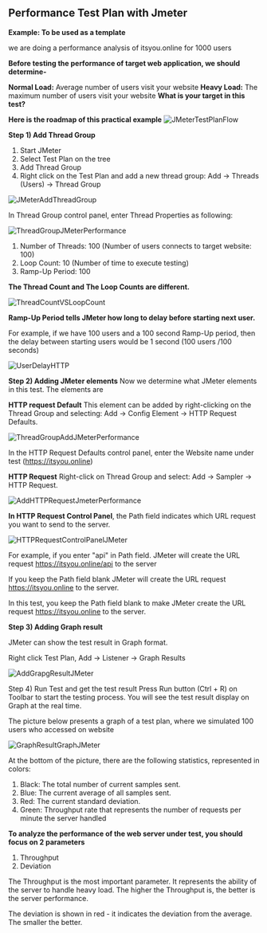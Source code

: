 ## Performance Test Plan with Jmeter

**Example: To be used as a template**

we are doing a performance analysis of itsyou.online for 1000 users

**Before testing the performance of target web application, we should determine-**

**Normal Load:** Average number of users visit your website
**Heavy Load:** The maximum number of users visit your website
**What is your target in this test?**

**Here is the roadmap of this practical example**
![JMeterTestPlanFlow](JMeterTestPlanFlow.png)

**Step 1) Add Thread Group**

1. Start JMeter
2. Select Test Plan on the tree
3. Add Thread Group
4. Right click on the Test Plan and add a new thread group: Add -> Threads (Users) -> Thread Group

![JMeterAddThreadGroup](JMeterAddThreadGroup.png)

In Thread Group control panel, enter Thread Properties as following:

![ThreadGroupJMeterPerformance](ThreadGroupJMeterPerformance.png)

1. Number of Threads: 100 (Number of users connects to target website: 100)
2. Loop Count: 10 (Number of time to execute testing)
3. Ramp-Up Period: 100

**The Thread Count and The Loop Counts are different.**

![ThreadCountVSLoopCount](ThreadCountVSLoopCount.png)

**Ramp-Up Period tells JMeter how long to delay before starting next user.**

For example, if we have 100 users and a 100 second Ramp-Up period, then the delay between starting users would be 1 second (100 users /100 seconds)

![UserDelayHTTP](UserDelayHTTP.png)

**Step 2) Adding JMeter elements**
Now we determine what JMeter elements in this test. The elements are

**HTTP request Default**
This element can be added by right-clicking on the Thread Group and selecting: Add -> Config Element -> HTTP Request Defaults.

![ThreadGroupAddJMeterPerformance](ThreadGroupAddJMeterPerformance.png)

In the HTTP Request Defaults control panel, enter the Website name under test (https://itsyou.online)

**HTTP Request**
Right-click on Thread Group and select: Add -> Sampler -> HTTP Request.

![AddHTTPRequestJmeterPerformance](AddHTTPRequestJmeterPerformance.png)

**In HTTP Request Control Panel**, the Path field indicates which URL request you want to send to the server.

![HTTPRequestControlPanelJMeter](HTTPRequestControlPanelJMeter.png)

For example, if you enter "api" in Path field. JMeter will create the URL request https://itsyou.online/api  to the server

If you keep  the Path field blank  JMeter will create the URL request https://itsyou.online to the server.

In this test, you keep the Path field blank to make JMeter create the URL request https://itsyou.online to the server.

**Step 3) Adding Graph result**

JMeter can show the test result in Graph format.

Right click Test Plan, Add -> Listener -> Graph Results

![AddGrapgResultJMeter](AddGrapgResultJMeter.png)

Step 4) Run Test and get the test result
Press Run button (Ctrl + R) on Toolbar to start the testing process. You will see the test result display on Graph at the real time.

The picture below presents a graph of a test plan, where we simulated 100 users who accessed on website

![GraphResultGraphJMeter](GraphResultGraphJMeter.png)

At the bottom of the picture, there are the following statistics, represented in colors:

1. Black: The total number of current samples sent.
2. Blue: The current average of all samples sent.
3. Red: The current standard deviation.
4. Green: Throughput rate that represents the number of requests per minute the server handled

**To analyze the performance of the web server under test, you should focus on 2 parameters**

1. Throughput
2. Deviation

The Throughput is the most important parameter. It represents the ability of the server to handle heavy load.  The higher the Throughput is, the better is the server performance.

The deviation is shown in red - it indicates the deviation from the average. The smaller the better.
